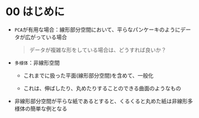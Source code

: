 00 はじめに
=========

* `PCA`が有用な場合：線形部分空間において、平らなパンケーキのようにデータが広がっている場合

  > データが複雑な形をしている場合は、どうすれば良いか？

* `多様体`：非線形空間

  * これまでに扱った平面(線形部分空間)を含めて、一般化

  * これは、伸ばしたり、丸めたりすることのできる曲面のようなもの

* 非線形部分空間が平らな紙であるとすると、くるくると丸めた紙は非線形多様体の簡単な例となる
